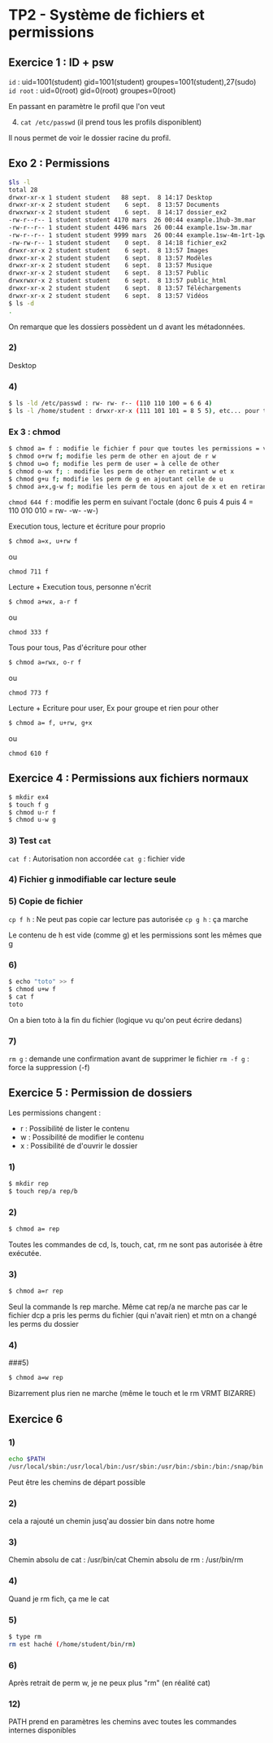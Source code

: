 # TP2 - Système de fichiers et permissions

## Exercice 1 : ID + psw 

`id` : uid=1001(student) gid=1001(student) groupes=1001(student),27(sudo)
`id root` : uid=0(root) gid=0(root) groupes=0(root)

En passant en paramètre le profil que l'on veut

4) `cat /etc/passwd`  (il prend tous les profils disponiblent)

Il nous permet de voir le dossier racine du profil. 




## Exo 2 : Permissions

```bash 
$ls -l 
total 28
drwxr-xr-x 1 student student   88 sept.  8 14:17 Desktop
drwxr-xr-x 2 student student    6 sept.  8 13:57 Documents
drwxrwxr-x 2 student student    6 sept.  8 14:17 dossier_ex2
-rw-r--r-- 1 student student 4170 mars  26 00:44 example.1hub-3m.mar
-rw-r--r-- 1 student student 4496 mars  26 00:44 example.1sw-3m.mar
-rw-r--r-- 1 student student 9999 mars  26 00:44 example.1sw-4m-1rt-1gw-1m.mar
-rw-rw-r-- 1 student student    0 sept.  8 14:18 fichier_ex2
drwxr-xr-x 2 student student    6 sept.  8 13:57 Images
drwxr-xr-x 2 student student    6 sept.  8 13:57 Modèles
drwxr-xr-x 2 student student    6 sept.  8 13:57 Musique
drwxr-xr-x 2 student student    6 sept.  8 13:57 Public
drwxrwxr-x 2 student student    6 sept.  8 13:57 public_html
drwxr-xr-x 2 student student    6 sept.  8 13:57 Téléchargements
drwxr-xr-x 2 student student    6 sept.  8 13:57 Vidéos
$ ls -d
.
```
On remarque que les dossiers possèdent un d avant les métadonnées.


### 2)
Desktop


### 4)
```bash
$ ls -ld /etc/passwd : rw- rw- r-- (110 110 100 = 6 6 4)
$ ls -l /home/student : drwxr-xr-x (111 101 101 = 8 5 5), etc... pour tous les fichiers de student
```

### Ex 3 : chmod

```bash
$ chmod a= f : modifie le fichier f pour que toutes les permissions = vide
$ chmod o+rw f; modifie les perm de other en ajout de r w
$ chmod u=o f; modifie les perm de user = à celle de other
$ chmod o-wx f; : modifie les perm de other en retirant w et x
$ chmod g+u f; modifie les perm de g en ajoutant celle de u 
$ chmod a+x,g-w f; modifie les perm de tous en ajout de x et en retirant w à group
```

`chmod 644 f` : modifie les perm en suivant l'octale (donc 6 puis 4 puis 4 = 110 010 010 = rw- -w- -w-)


Execution tous, lecture et écriture pour proprio
```bash
$ chmod a=x, u+rw f
```

ou 

`chmod 711 f`

Lecture + Execution tous, personne n'écrit

```bash
$ chmod a+wx, a-r f
```
ou 

`chmod 333 f`

Tous pour tous, Pas d'écriture pour other
```bash
$ chmod a=rwx, o-r f
```

ou 

`chmod 773 f`

Lecture + Ecriture pour user, Ex pour groupe et rien pour other
```bash
$ chmod a= f, u+rw, g+x
```

ou 

`chmod 610 f`

## Exercice 4 : Permissions aux fichiers normaux 

```bash
$ mkdir ex4
$ touch f g
$ chmod u-r f
$ chmod u-w g
``` 

### 3) Test `cat`

`cat f` : Autorisation non accordée
`cat g` : fichier vide

### 4) Fichier g inmodifiable car lecture seule

### 5) Copie de fichier
`cp f h` : Ne peut pas copie car lecture pas autorisée
`cp g h` : ça marche

Le contenu de h est vide (comme g) et les permissions sont les mêmes que g

### 6) 

```bash
$ echo "toto" >> f
$ chmod u+w f
$ cat f
toto
``` 

On a bien toto à la fin du fichier (logique vu qu'on peut écrire dedans)

### 7)
`rm g` : demande une confirmation avant de supprimer le fichier
`rm -f g` : force la suppression (-f)

## Exercice 5 : Permission de dossiers

Les permissions changent : 
- r : Possibilité de lister le contenu
- w : Possibilité de modifier le contenu
- x : Possibilité de d'ouvrir le dossier


### 1)
```bash
$ mkdir rep
$ touch rep/a rep/b
``` 

### 2)
```bash
$ chmod a= rep
``` 

Toutes les commandes de cd, ls, touch, cat, rm ne sont pas autorisée à être exécutée. 

### 3) 

```bash
$ chmod a=r rep
``` 

Seul la commande ls rep marche. Même cat rep/a ne marche pas car le fichier dcp a pris les perms du fichier (qui n'avait rien) et mtn on a changé les perms du dossier



### 4)

###5)

```bash
$ chmod a=w rep
``` 

Bizarrement plus rien ne marche (même le touch et le rm VRMT BIZARRE)

## Exercice 6

### 1)

```bash
echo $PATH
/usr/local/sbin:/usr/local/bin:/usr/sbin:/usr/bin:/sbin:/bin:/snap/bin
```

Peut être les chemins de départ possible

### 2) 
cela a rajouté un chemin jusq'au dossier bin dans notre home

### 3) 
Chemin absolu de cat : /usr/bin/cat
Chemin absolu de rm : /usr/bin/rm

### 4) 

Quand je rm fich, ça me le cat 

### 5)

```bash 
$ type rm 
rm est haché (/home/student/bin/rm)
```

### 6) 

Après retrait de perm w, je ne peux plus "rm" (en réalité cat)

### 12)

PATH prend en paramètres les chemins avec toutes les commandes internes disponibles
